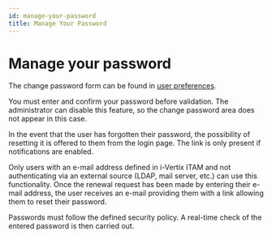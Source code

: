 ```yaml
---
id: manage-your-password
title: Manage Your Password
---
```


# Manage your password

The change password form can be found in
[user preferences](/asset-management/first-steps/preferences).

You must enter and confirm your password before validation. The
administrator can disable this feature, so the change password area does
not appear in this case.

In the event that the user has forgotten their password, the possibility
of resetting it is offered to them from the login page. The link is only
present if notifications are enabled.

Only users with an e-mail address defined in i-Vertix ITAM and not authenticating
via an external source (LDAP, mail server, etc.) can use this
functionality. Once the renewal request has been made by entering their
e-mail address, the user receives an e-mail providing them with a link
allowing them to reset their password.

Passwords must follow the defined security policy. A real-time check of
the entered password is then carried out.
